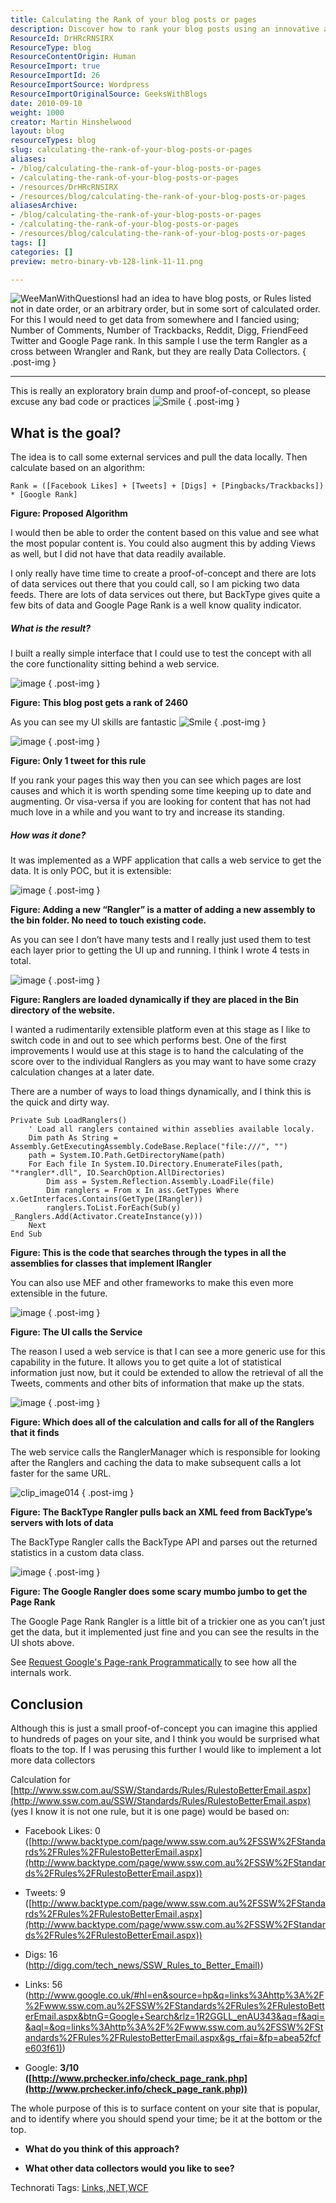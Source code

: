 ```yaml
---
title: Calculating the Rank of your blog posts or pages
description: Discover how to rank your blog posts using an innovative algorithm that leverages social media metrics and Google Page Rank to enhance content visibility.
ResourceId: DrHRcRNSIRX
ResourceType: blog
ResourceContentOrigin: Human
ResourceImport: true
ResourceImportId: 26
ResourceImportSource: Wordpress
ResourceImportOriginalSource: GeeksWithBlogs
date: 2010-09-10
weight: 1000
creator: Martin Hinshelwood
layout: blog
resourceTypes: blog
slug: calculating-the-rank-of-your-blog-posts-or-pages
aliases:
- /blog/calculating-the-rank-of-your-blog-posts-or-pages
- /calculating-the-rank-of-your-blog-posts-or-pages
- /resources/DrHRcRNSIRX
- /resources/blog/calculating-the-rank-of-your-blog-posts-or-pages
aliasesArchive:
- /blog/calculating-the-rank-of-your-blog-posts-or-pages
- /calculating-the-rank-of-your-blog-posts-or-pages
- /resources/blog/calculating-the-rank-of-your-blog-posts-or-pages
tags: []
categories: []
preview: metro-binary-vb-128-link-11-11.png

---
```

![WeeManWithQuestions](images/e72c59b050ae_D1D8-WeeManWithQuestions_-9-9.png)I had an idea to have blog posts, or Rules listed not in date order, or an arbitrary order, but in some sort of calculated order. For this I would need to get data from somewhere and I fancied using; Number of Comments, Number of Trackbacks, Reddit, Digg, FriendFeed Twitter and Google Page rank. In this sample I use the term Rangler as a cross between Wrangler and Rank, but they are really Data Collectors.
{ .post-img }

---

This is really an exploratory brain dump and proof-of-concept, so please excuse any bad code or practices ![Smile](images/e72c59b050ae_D1D8-wlEmoticon-smile_2-10-10.png)
{ .post-img }

## What is the goal?

The idea is to call some external services and pull the data locally. Then calculate based on an algorithm:

```
Rank = ([Facebook Likes] + [Tweets] + [Digs] + [Pingbacks/Trackbacks]) * [Google Rank]
```

**Figure: Proposed Algorithm**

I would then be able to order the content based on this value and see what the most popular content is. You could also augment this by adding Views as well, but I did not have that data readily available.

I only really have time time to create a proof-of-concept and there are lots of data services out there that you could call, so I am picking two data feeds. There are lots of data services out there, but BackType gives quite a few bits of data and Google Page Rank is a well know quality indicator.

##### What is the result?

I built a really simple interface that I could use to test the concept with all the core functionality sitting behind a web service.

![image](images/e72c59b050ae_D1D8-image_-7-7.png)
{ .post-img }

**Figure: This blog post gets a rank of 2460**

As you can see my UI skills are fantastic ![Smile](images/e72c59b050ae_D1D8-wlEmoticon-smile_2-10-10.png)
{ .post-img }

![image](images/e72c59b050ae_D1D8-image_-4-4.png)
{ .post-img }

**Figure: Only 1 tweet for this rule**

If you rank your pages this way then you can see which pages are lost causes and which it is worth spending some time keeping up to date and augmenting. Or visa-versa if you are looking for content that has not had much love in a while and you want to try and increase its standing.

##### How was it done?

It was implemented as a WPF application that calls a web service to get the data. It is only POC, but it is extensible:

![image](images/e72c59b050ae_D1D8-image_-6-6.png)
{ .post-img }

**Figure: Adding a new “Rangler” is a matter of adding a new assembly to the bin folder. No need to touch existing code.**

As you can see I don’t have many tests and I really just used them to test each layer prior to getting the UI up and running. I think I wrote 4 tests in total.

![image](images/e72c59b050ae_D1D8-image_-8-8.png)
{ .post-img }

**Figure: Ranglers are loaded dynamically if they are placed in the Bin directory of the website.**

I wanted a rudimentarily extensible platform even at this stage as I like to switch code in and out to see which performs best. One of the first improvements I would use at this stage is to hand the calculating of the score over to the individual Ranglers as you may want to have some crazy calculation changes at a later date.

There are a number of ways to load things dynamically, and I think this is the quick and dirty way.

```
Private Sub LoadRanglers()
    ' Load all ranglers contained within asseblies available localy.
    Dim path As String = Assembly.GetExecutingAssembly.CodeBase.Replace("file:///", "")
    path = System.IO.Path.GetDirectoryName(path)
    For Each file In System.IO.Directory.EnumerateFiles(path, "*rangler*.dll", IO.SearchOption.AllDirectories)
        Dim ass = System.Reflection.Assembly.LoadFile(file)
        Dim ranglers = From x In ass.GetTypes Where x.GetInterfaces.Contains(GetType(IRangler))
        ranglers.ToList.ForEach(Sub(y) _Ranglers.Add(Activator.CreateInstance(y)))
    Next
End Sub
```

**Figure: This is the code that searches through the types in all the assemblies for classes that implement IRangler**

You can also use MEF and other frameworks to make this even more extensible in the future.

![image](images/e72c59b050ae_D1D8-image_-5-5.png)
{ .post-img }

**Figure: The UI calls the Service**

The reason I used a web service is that I can see a more generic use for this capability in the future. It allows you to get quite a lot of statistical information just now, but it could be extended to allow the retrieval of all the Tweets, comments and other bits of information that make up the stats.

![image](images/e72c59b050ae_D1D8-image_-3-3.png)
{ .post-img }

**Figure: Which does all of the calculation and calls for all of the Ranglers that it finds**

The web service calls the RanglerManager which is responsible for looking after the Ranglers and caching the data to make subsequent calls a lot faster for the same URL.

![clip_image014](images/e72c59b050ae_D1D8-clip_image014_-1-1.jpg)
{ .post-img }

**Figure: The BackType Rangler pulls back an XML feed from BackType’s servers with lots of data**

The BackType Rangler calls the BackType API and parses out the returned statistics in a custom data class.

![image](images/e72c59b050ae_D1D8-image_-2-2.png)
{ .post-img }

**Figure: The Google Rangler does some scary mumbo jumbo to get the Page Rank**

The Google Page Rank Rangler is a little bit of a trickier one as you can’t just get the data, but it implemented just fine and you can see the results in the UI shots above.

See [Request Google's Page-rank Programmatically](http://www.codeproject.com/KB/aspnet/Google_Pagerank.aspx) to see how all the internals work.

## Conclusion

Although this is just a small proof-of-concept you can imagine this applied to hundreds of pages on your site, and I think you would be surprised what floats to the top. If I was perusing this further I would like to implement a lot more data collectors

Calculation for [http://www.ssw.com.au/SSW/Standards/Rules/RulestoBetterEmail.aspx](http://www.ssw.com.au/SSW/Standards/Rules/RulestoBetterEmail.aspx) (yes I know it is not one rule, but it is one page) would be based on:

- Facebook Likes: 0  
   ([http://www.backtype.com/page/www.ssw.com.au%2FSSW%2FStandards%2FRules%2FRulestoBetterEmail.aspx](http://www.backtype.com/page/www.ssw.com.au%2FSSW%2FStandards%2FRules%2FRulestoBetterEmail.aspx))

- Tweets: 9  
   ([http://www.backtype.com/page/www.ssw.com.au%2FSSW%2FStandards%2FRules%2FRulestoBetterEmail.aspx](http://www.backtype.com/page/www.ssw.com.au%2FSSW%2FStandards%2FRules%2FRulestoBetterEmail.aspx))

- Digs: 16  
   ([http://digg.com/tech_news/SSW_Rules_to_Better_Email)](http://digg.com/tech_news/SSW_Rules_to_Better_Email))

- Links: 56  
   ([http://www.google.co.uk/#hl=en&source=hp&q=links%3Ahttp%3A%2F%2Fwww.ssw.com.au%2FSSW%2FStandards%2FRules%2FRulestoBetterEmail.aspx&btnG=Google+Search&rlz=1R2GGLL_enAU343&aq=f&aqi=&aql=&oq=links%3Ahttp%3A%2F%2Fwww.ssw.com.au%2FSSW%2FStandards%2FRules%2FRulestoBetterEmail.aspx&gs_rfai=&fp=abea52fcfe603f61)](http://www.google.co.uk/#hl=en&source=hp&q=links%3Ahttp%3A%2F%2Fwww.ssw.com.au%2FSSW%2FStandards%2FRules%2FRulestoBetterEmail.aspx&btnG=Google+Search&rlz=1R2GGLL_enAU343&aq=f&aqi=&aql=&oq=links%3Ahttp%3A%2F%2Fwww.ssw.com.au%2FSSW%2FStandards%2FRules%2FRulestoBetterEmail.aspx&gs_rfai=&fp=abea52fcfe603f61))

- Google: **3/10  
   ([http://www.prchecker.info/check_page_rank.php](http://www.prchecker.info/check_page_rank.php))**

The whole purpose of this is to surface content on your site that is popular, and to identify where you should spend your time; be it at the bottom or the top.

- **What do you think of this approach?**

- **What other data collectors would you like to see?**

Technorati Tags: [Links](http://technorati.com/tags/Links),[.NET](http://technorati.com/tags/.NET),[WCF](http://technorati.com/tags/WCF)
